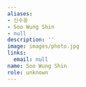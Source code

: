 ```yaml
---
aliases:
- 신수웅
- Soo Wung Shin
- null
description: ''
image: images/photo.jpg
links:
  email: null
name: Soo Wung Shin
role: unknown
---
```

